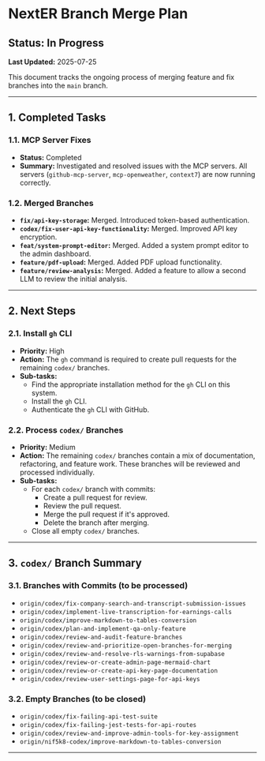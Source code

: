 # NextER Branch Merge Plan

## Status: In Progress

**Last Updated:** 2025-07-25

This document tracks the ongoing process of merging feature and fix branches into the `main` branch.

---

## 1. Completed Tasks

### 1.1. MCP Server Fixes
- **Status:** Completed
- **Summary:** Investigated and resolved issues with the MCP servers. All servers (`github-mcp-server`, `mcp-openweather`, `context7`) are now running correctly.

### 1.2. Merged Branches
- **`fix/api-key-storage`:** Merged. Introduced token-based authentication.
- **`codex/fix-user-api-key-functionality`:** Merged. Improved API key encryption.
- **`feat/system-prompt-editor`:** Merged. Added a system prompt editor to the admin dashboard.
- **`feature/pdf-upload`:** Merged. Added PDF upload functionality.
- **`feature/review-analysis`:** Merged. Added a feature to allow a second LLM to review the initial analysis.

---

## 2. Next Steps

### 2.1. Install `gh` CLI
- **Priority:** High
- **Action:** The `gh` command is required to create pull requests for the remaining `codex/` branches.
- **Sub-tasks:**
  - Find the appropriate installation method for the `gh` CLI on this system.
  - Install the `gh` CLI.
  - Authenticate the `gh` CLI with GitHub.

### 2.2. Process `codex/` Branches
- **Priority:** Medium
- **Action:** The remaining `codex/` branches contain a mix of documentation, refactoring, and feature work. These branches will be reviewed and processed individually.
- **Sub-tasks:**
  - For each `codex/` branch with commits:
    - Create a pull request for review.
    - Review the pull request.
    - Merge the pull request if it's approved.
    - Delete the branch after merging.
  - Close all empty `codex/` branches.

---

## 3. `codex/` Branch Summary

### 3.1. Branches with Commits (to be processed)
- `origin/codex/fix-company-search-and-transcript-submission-issues`
- `origin/codex/implement-live-transcription-for-earnings-calls`
- `origin/codex/improve-markdown-to-tables-conversion`
- `origin/codex/plan-and-implement-qa-only-feature`
- `origin/codex/review-and-audit-feature-branches`
- `origin/codex/review-and-prioritize-open-branches-for-merging`
- `origin/codex/review-and-resolve-rls-warnings-from-supabase`
- `origin/codex/review-or-create-admin-page-mermaid-chart`
- `origin/codex/review-or-create-api-key-page-documentation`
- `origin/codex/review-user-settings-page-for-api-keys`

### 3.2. Empty Branches (to be closed)
- `origin/codex/fix-failing-api-test-suite`
- `origin/codex/fix-failing-jest-tests-for-api-routes`
- `origin/codex/review-and-improve-admin-tools-for-key-assignment`
- `origin/nif5k8-codex/improve-markdown-to-tables-conversion`

---